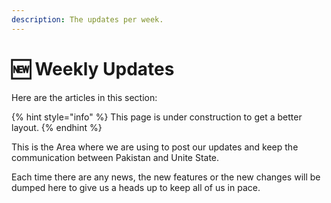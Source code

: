 ```yaml
---
description: The updates per week.
---
```


# 🆕 Weekly Updates

Here are the articles in this section:

{% hint style="info" %}
This page is under construction to get a better layout.
{% endhint %}

This is the Area where we are using to post our updates and keep the communication between Pakistan and Unite State.

Each time there are any news, the new features or the new changes will be dumped here to give us a heads up to keep all of us in pace.

